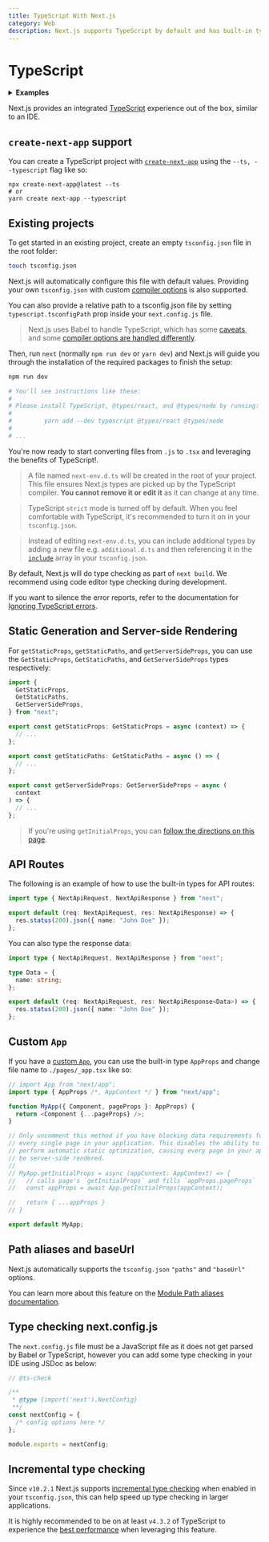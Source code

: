 ```yaml
---
title: TypeScript With Next.js
category: Web
description: Next.js supports TypeScript by default and has built-in types for pages and the API. You can get started with TypeScript in Next.js here.
---
```


# TypeScript

<details>
  <summary><b>Examples</b></summary>
  <ul>
    <li><a href="https://github.com/vercel/next.js/tree/canary/examples/with-typescript">TypeScript</a></li>
  </ul>
</details>

Next.js provides an integrated [TypeScript](https://www.typescriptlang.org/)
experience out of the box, similar to an IDE.

## `create-next-app` support

You can create a TypeScript project with [`create-next-app`](https://nextjs.org/docs/api-reference/create-next-app) using the `--ts, --typescript` flag like so:

```
npx create-next-app@latest --ts
# or
yarn create next-app --typescript
```

## Existing projects

To get started in an existing project, create an empty `tsconfig.json` file in
the root folder:

```bash
touch tsconfig.json
```

Next.js will automatically configure this file with default values. Providing your own `tsconfig.json` with custom [compiler options](https://www.typescriptlang.org/docs/handbook/compiler-options.html) is also supported.

You can also provide a relative path to a tsconfig.json file by setting `typescript.tsconfigPath` prop inside your `next.config.js` file.

> Next.js uses Babel to handle TypeScript, which has some [caveats](https://babeljs.io/docs/en/babel-plugin-transform-typescript#caveats), and some [compiler options are handled differently](https://babeljs.io/docs/en/babel-plugin-transform-typescript#typescript-compiler-options).

Then, run `next` (normally `npm run dev` or `yarn dev`) and Next.js will guide you through the installation of the required packages to finish the setup:

```bash
npm run dev

# You'll see instructions like these:
#
# Please install TypeScript, @types/react, and @types/node by running:
#
#         yarn add --dev typescript @types/react @types/node
#
# ...
```

You're now ready to start converting files from `.js` to `.tsx` and leveraging the benefits of TypeScript!.

> A file named `next-env.d.ts` will be created in the root of your project. This file ensures Next.js types are picked up by the TypeScript compiler. **You cannot remove it or edit it** as it can change at any time.

> TypeScript `strict` mode is turned off by default. When you feel comfortable with TypeScript, it's recommended to turn it on in your `tsconfig.json`.

> Instead of editing `next-env.d.ts`, you can include additional types by adding a new file e.g. `additional.d.ts` and then referencing it in the [`include`](https://www.typescriptlang.org/tsconfig#include) array in your `tsconfig.json`.

By default, Next.js will do type checking as part of `next build`. We recommend using code editor type checking during development.

If you want to silence the error reports, refer to the documentation for [Ignoring TypeScript errors](/docs/api-reference/next.config.js/ignoring-typescript-errors.md).

## Static Generation and Server-side Rendering

For `getStaticProps`, `getStaticPaths`, and `getServerSideProps`, you can use the `GetStaticProps`, `GetStaticPaths`, and `GetServerSideProps` types respectively:

```ts
import {
  GetStaticProps,
  GetStaticPaths,
  GetServerSideProps,
} from "next";

export const getStaticProps: GetStaticProps = async (context) => {
  // ...
};

export const getStaticPaths: GetStaticPaths = async () => {
  // ...
};

export const getServerSideProps: GetServerSideProps = async (
  context
) => {
  // ...
};
```

> If you're using `getInitialProps`, you can [follow the directions on this page](/docs/api-reference/data-fetching/getInitialProps.md#typescript).

## API Routes

The following is an example of how to use the built-in types for API routes:

```ts
import type { NextApiRequest, NextApiResponse } from "next";

export default (req: NextApiRequest, res: NextApiResponse) => {
  res.status(200).json({ name: "John Doe" });
};
```

You can also type the response data:

```ts
import type { NextApiRequest, NextApiResponse } from "next";

type Data = {
  name: string;
};

export default (req: NextApiRequest, res: NextApiResponse<Data>) => {
  res.status(200).json({ name: "John Doe" });
};
```

## Custom `App`

If you have a [custom `App`](/docs/advanced-features/custom-app.md), you can use the built-in type `AppProps` and change file name to `./pages/_app.tsx` like so:

```ts
// import App from "next/app";
import type { AppProps /*, AppContext */ } from "next/app";

function MyApp({ Component, pageProps }: AppProps) {
  return <Component {...pageProps} />;
}

// Only uncomment this method if you have blocking data requirements for
// every single page in your application. This disables the ability to
// perform automatic static optimization, causing every page in your app to
// be server-side rendered.
//
// MyApp.getInitialProps = async (appContext: AppContext) => {
//   // calls page's `getInitialProps` and fills `appProps.pageProps`
//   const appProps = await App.getInitialProps(appContext);

//   return { ...appProps }
// }

export default MyApp;
```

## Path aliases and baseUrl

Next.js automatically supports the `tsconfig.json` `"paths"` and `"baseUrl"` options.

You can learn more about this feature on the [Module Path aliases documentation](/docs/advanced-features/module-path-aliases.md).

## Type checking next.config.js

The `next.config.js` file must be a JavaScript file as it does not get parsed by Babel or TypeScript, however you can add some type checking in your IDE using JSDoc as below:

```js
// @ts-check

/**
 * @type {import('next').NextConfig}
 **/
const nextConfig = {
  /* config options here */
};

module.exports = nextConfig;
```

## Incremental type checking

Since `v10.2.1` Next.js supports [incremental type checking](https://www.typescriptlang.org/tsconfig#incremental) when enabled in your `tsconfig.json`, this can help speed up type checking in larger applications.

It is highly recommended to be on at least `v4.3.2` of TypeScript to experience the [best performance](https://devblogs.microsoft.com/typescript/announcing-typescript-4-3/#lazier-incremental) when leveraging this feature.
